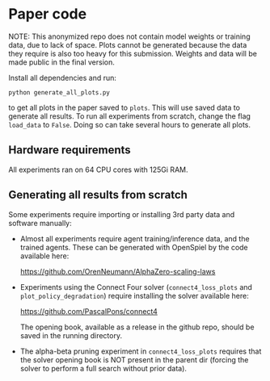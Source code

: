 # Paper code

NOTE: This anonymized repo does not contain model weights or training data, due to lack of space. Plots cannot be generated because the data they require is also too heavy for this submission.
Weights and data will be made public in the final version.

Install all dependencies and run:
```
python generate_all_plots.py
```
to get all plots in the paper saved to `plots`. This will use saved data to generate all results.
To run all experiments from scratch, change the flag `load_data` to `False`. Doing so can take several hours to generate all plots.

## Hardware requirements

All experiments ran on 64 CPU cores with 125Gi RAM.

## Generating all results from scratch

Some experiments require importing or installing 3rd party data and software manually:
- Almost all experiments require agent training/inference data, and the trained agents. 
    These can be generated with OpenSpiel by the code available here:

    https://github.com/OrenNeumann/AlphaZero-scaling-laws

- Experiments using the Connect Four solver (`connect4_loss_plots` and `plot_policy_degradation`) require installing the solver available here:

    https://github.com/PascalPons/connect4

    The opening book, available as a release in the github repo, should be saved in the running directory.
- The alpha-beta pruning experiment in `connect4_loss_plots` requires that the solver opening book is NOT present in the 
    parent dir (forcing the solver to perform a full search without prior data).

